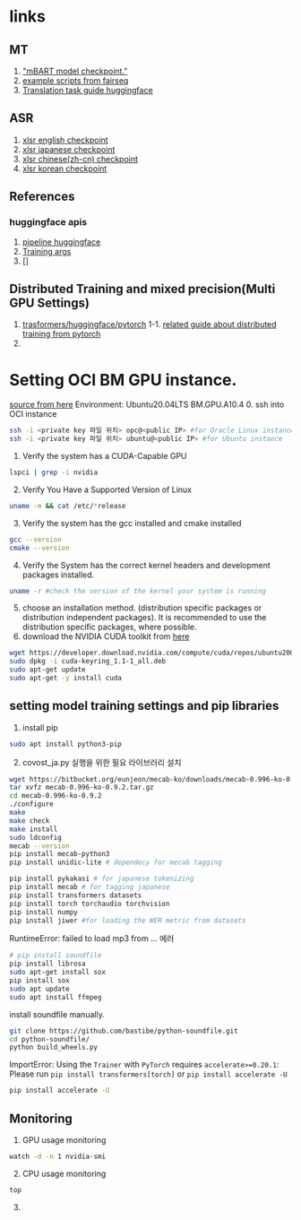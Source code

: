 # links
## MT
1. ["mBART model checkpoint."](https://huggingface.co/facebook/mbart-large-50-many-to-many-mmt) 
2. [example scripts from fairseq](https://github.com/facebookresearch/fairseq/tree/main/examples/mbart)
3. [Translation task guide huggingface](https://huggingface.co/docs/transformers/tasks/translation)
## ASR 
1. [xlsr english checkpoint](https://huggingface.co/jonatasgrosman/wav2vec2-large-xlsr-53-english)
2. [xlsr japanese checkpoint](https://huggingface.co/jonatasgrosman/wav2vec2-large-xlsr-53-japanese)
3. [xlsr chinese(zh-cn) checkpoint](https://huggingface.co/jonatasgrosman/wav2vec2-large-xlsr-53-chinese-zh-cn)
4. [xlsr korean checkpoint](https://huggingface.co/kresnik/wav2vec2-large-xlsr-korean)

## References
### huggingface apis
1. [pipeline huggingface](https://huggingface.co/docs/transformers/v4.31.0/en/main_classes/pipelines#transformers.pipeline)
2. [Training args](https://github.com/huggingface/transformers/blob/main/src/transformers/training_args.py)
3. []

## Distributed Training and mixed precision(Multi GPU Settings)
1. [trasformers/huggingface/pytorch](https://github.com/huggingface/transformers/tree/main/examples/pytorch#distributed-training-and-mixed-precision)
1-1. [related guide about distributed training from pytorch](https://pytorch.org/docs/stable/generated/torch.nn.DataParallel.html#torch.nn.DataParallel)
2. 
# Setting OCI BM GPU instance.
[source from here](https://docs.nvidia.com/cuda/cuda-installation-guide-linux/index.html#pre-installation-actions)
Environment:
    Ubuntu20.04LTS
    BM.GPU.A10.4
0. ssh into OCI instance
```bash
ssh -i <private key 파일 위치> opc@<public IP> #for Oracle Linux instance
ssh -i <private key 파일 위치> ubuntu@<public IP> #for Ubuntu instance
```
1. Verify the system has a CUDA-Capable GPU
```bash
lspci | grep -i nvidia
```
2. Verify You Have a Supported Version of Linux
```bash
uname -m && cat /etc/*release
```
3. Verify the system has the gcc installed and cmake installed
```bash
gcc --version
cmake --version
```
4. Verify the System has the correct kernel headers and development packages installed.
```bash
uname -r #check the version of the kernel your system is running
```
5. choose an installation method. (distribution specific packages or distribution independent packages). It is recommended to use the distribution specific packages, where possible.
6. download the NVIDIA CUDA toolkit from [here](https://developer.nvidia.com/cuda-downloads)
```bash
wget https://developer.download.nvidia.com/compute/cuda/repos/ubuntu2004/x86_64/cuda-keyring_1.1-1_all.deb
sudo dpkg -i cuda-keyring_1.1-1_all.deb
sudo apt-get update
sudo apt-get -y install cuda
```
## setting model training settings and pip libraries
1. install pip
```bash
sudo apt install python3-pip
```
2. covost_ja.py 실행을 위한 필요 라이브러리 설치
```bash
wget https://bitbucket.org/eunjeon/mecab-ko/downloads/mecab-0.996-ko-0.9.2.tar.gz
tar xvfz mecab-0.996-ko-0.9.2.tar.gz
cd mecab-0.996-ko-0.9.2
./configure
make
make check
make install
sudo ldconfig
mecab --version
pip install mecab-python3 
pip install unidic-lite # dependecy for mecab tagging
```
```bash
pip install pykakasi # for japanese tokenizing
pip install mecab # for tagging japanese
pip install transformers datasets 
pip install torch torchaudio torchvision
pip install numpy 
pip install jiwer #for loading the WER metric from datasets
```
RuntimeError: failed to load mp3 from ... 에러
```bash 
# pip install soundfile  
pip install librosa
sudo apt-get install sox 
pip install sox 
sudo apt update
sudo apt install ffmpeg
```
install soundfile manually. 
```bash
git clone https://github.com/bastibe/python-soundfile.git
cd python-soundfile/
python build_wheels.py
```

ImportError: Using the `Trainer` with `PyTorch` requires `accelerate>=0.20.1`: Please run `pip install transformers[torch]` or `pip install accelerate -U`
```bash
pip install accelerate -U
```
## Monitoring 
1. GPU usage monitoring
```bash
watch -d -n 1 nvidia-smi
```
2. CPU usage monitoring
```bash
top
```
3. 